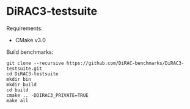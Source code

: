 # DiRAC3-testsuite

Requirements:

* CMake v3.0

Build benchmarks:

```
git clone --recursive https://github.com/DiRAC-benchmarks/DiRAC3-testsuite.git
cd DiRAC3-testsuite
mkdir bin
mkdir build
cd build
cmake .. -DDIRAC3_PRIVATE=TRUE
make all
```
